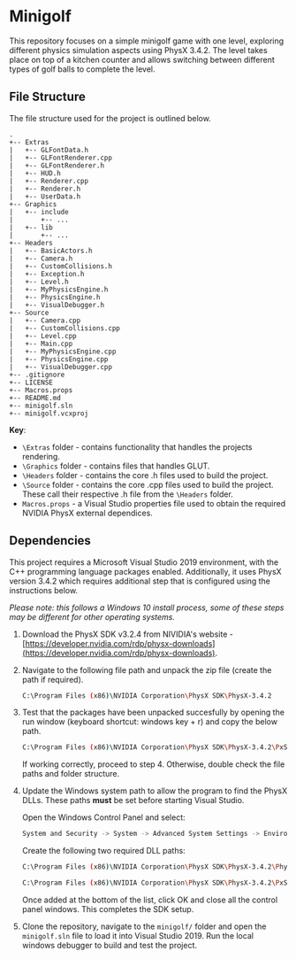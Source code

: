 # Minigolf

This repository focuses on a simple minigolf game with one level, exploring different physics simulation aspects using PhysX 3.4.2. The level takes place on top of a kitchen counter and allows switching between different types of golf balls to complete the level.

## File Structure

The file structure used for the project is outlined below.

```pseudocode
.
+-- Extras
|   +-- GLFontData.h
|   +-- GLFontRenderer.cpp
|   +-- GLFontRenderer.h
|   +-- HUD.h
|   +-- Renderer.cpp
|   +-- Renderer.h
|   +-- UserData.h
+-- Graphics
|   +-- include
|       +-- ...
|   +-- lib
|       +-- ...
+-- Headers
|   +-- BasicActors.h
|   +-- Camera.h
|   +-- CustomCollisions.h
|   +-- Exception.h
|   +-- Level.h
|   +-- MyPhysicsEngine.h
|   +-- PhysicsEngine.h
|   +-- VisualDebugger.h
+-- Source
|   +-- Camera.cpp
|   +-- CustomCollisions.cpp
|   +-- Level.cpp
|   +-- Main.cpp
|   +-- MyPhysicsEngine.cpp
|   +-- PhysicsEngine.cpp
|   +-- VisualDebugger.cpp
+-- .gitignore
+-- LICENSE
+-- Macros.props
+-- README.md
+-- minigolf.sln
+-- minigolf.vcxproj
```

__Key__:

- `\Extras` folder - contains functionality that handles the projects rendering.
- `\Graphics` folder - contains files that handles GLUT.
- `\Headers` folder - contains the core .h files used to build the project.
- `\Source` folder - contains the core .cpp files used to build the project. These call their respective .h file from the `\Headers` folder.
- `Macros.props` - a Visual Studio properties file used to obtain the required NVIDIA PhysX external dependices.

## Dependencies

This project requires a Microsoft Visual Studio 2019 environment, with the C++ programming language packages enabled. Additionally, it uses PhysX version 3.4.2 which requires additional step that is configured using the instructions below.

_Please note: this follows a Windows 10 install process, some of these steps may be different for other operating systems._

1. Download the PhysX SDK v3.2.4 from NIVIDIA's website - [https://developer.nvidia.com/rdp/physx-downloads](https://developer.nvidia.com/rdp/physx-downloads).

2. Navigate to the following file path and unpack the zip file (create the path if required).

    ```bash
    C:\Program Files (x86)\NVIDIA Corporation\PhysX SDK\PhysX-3.4.2
    ```
  
3. Test that the packages have been unpacked succesfully by opening the run window (keyboard shortcut: windows key + r) and copy the below path.

    ```bash
    C:\Program Files (x86)\NVIDIA Corporation\PhysX SDK\PhysX-3.4.2\PxShared\bin\vc15win64
    ```

    If working correctly, proceed to step 4. Otherwise, double check the file paths and folder structure.

4. Update the Windows system path to allow the program to find the PhysX DLLs. These paths __must__ be set before starting Visual Studio.

    Open the Windows Control Panel and select:

    ```bash
    System and Security -> System -> Advanced System Settings -> Environment Variables-> User variables -> Path -> New 
    ```

    Create the following two required DLL paths:

    ```bash
    C:\Program Files (x86)\NVIDIA Corporation\PhysX SDK\PhysX-3.4.2\PhysX_3.4\Bin\vc15win64

    C:\Program Files (x86)\NVIDIA Corporation\PhysX SDK\PhysX-3.4.2\PxShared\bin\vc15win64
    ```

    Once added at the bottom of the list, click OK and close all the control panel windows. This completes the SDK setup.

5. Clone the repository, navigate to the `minigolf/` folder and open the `minigolf.sln` file to load it into Visual Studio 2019. Run the local windows debugger to build and test the project.
